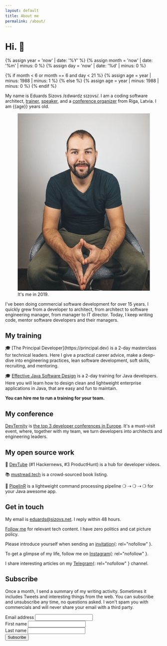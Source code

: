 ```yaml
---
layout: default
title: About me
permalink: /about/
---
```


# Hi. 👋

{% assign year = 'now' | date: '%Y' %}
{% assign month = 'now' | date: '%m' | minus: 0 %}
{% assign day = 'now' | date: '%d' | minus: 0 %}

{% if month < 6 or month == 6 and day < 21 %}
{% assign age = year | minus: 1988 | minus: 1 %}
{% else %}
{% assign age = year | minus: 1988 | minus: 0 %}
{% endif %}

My name is Eduards Sizovs  /ɛdwərdz sɪzovs/. I am a coding software architect, [trainer](https://principal.dev), [speaker](https://dev.tube/@eduardsi), and a [conference organizer](https://devternity.com) from <span class="flag-icon flag-icon-squared flag-icon-lv"></span> Riga, Latvia. I am {{age}} years old.
<figure>
<img src="/images/about.jpg">
<figcaption>It's me in 2019.</figcaption>
</figure>

I've been doing commercial software development for over 15 years. I quickly grew from a developer to architect, from architect to software engineering manager, from manager to IT director. Today, I keep writing code, mentor software developers and their managers.

## My training

<div id="training"></div>
🎓 [The Principal Developer](https://principal.dev) is a 2-day masterclass for technical leaders. Here I give a practical career advice, make a deep-dive into engineering practices, lean software development, soft skills, recruiting, and mentoring.

🎓 [Effective Java Software Design](https://devchampions.com/training/effective-java-software-design/) is a 2-day training for Java developers. Here you will learn how to design clean and lightweight enterprise applications in Java, that are easy and fun to maintain.

**You can hire me to run a training for your team.**

## My conference

[DevTernity](https://devternity.com) is [the top 3 developer conferences in Europe](https://itconference.top). It's a must-visit event, where, together with my team, we turn developers into architects and engineering leaders. 

## My open source work

🍿 [DevTube](https://dev.tube) (#1 Hackernews, #3 ProductHunt) is a hub for developer videos.

📚 [mustread.tech](https://mustread.tech) is a crowd-sourced book listing.

🚀 [PipelinR](https://github.com/sizovs/pipelinr) is a lightweight command processing pipeline ❍ ⇢ ❍ ⇢ ❍ for your Java awesome app.

## Get in touch

<i class="far fa-envelope"></i> My email is [eduards@sizovs.net](mailto:eduards@sizovs.net). I reply within 48 hours.

<i class="fab fa-twitter-square"></i> <a href="https://twitter.com/intent/follow?screen_name=eduardsi" target="_blank">Follow me</a> for relevant tech content. I have zero politics and cat picture policy.

<i class="fab fa-linkedin"></i> Please introduce yourself when sending an [invitation](https://www.linkedin.com/in/eduardsi){: rel="nofollow" }.

<i class="fab fa-instagram"></i> To get a glimpse of my life, follow me on [Instagram](https://instagram.com/eduards.sizovs/){: rel="nofollow" }.

<i class="fab fa-telegram-plane"></i> I share interesting articles on my [Telegram](https://t.me/devchampions){: rel="nofollow" } channel.

## Subscribe
Once a month, I send a summary of my writing activity. Sometimes it includes Tweets and interesting things from the web. You can subscribe and unsubscribe any time, no questions asked. I won't spam you with commercials and will never share your email with a third party.

<div id="subscribeForm">
  <form action="https://www.getrevue.co/profile/sizovs/add_subscriber" method="post" id="revue-form" name="revue-form"  target="_blank">
  <div class="form-group">
    <label for="member_email">Email address</label>
    <input class="revue-form-field" type="email" name="member[email]" id="member_email" required>
  </div>
  <div class="form-group">
    <label for="member_first_name">First name</label>
    <input class="revue-form-field" type="text" name="member[first_name]" id="member_first_name" required>
  </div>
  <div class="form-group">
    <label for="member_last_name">Last name</label>
    <input class="revue-form-field" type="text" name="member[last_name]" id="member_last_name" required>
  </div>
  <div class="form-group">
    <input type="submit" value="Subscribe" name="member[subscribe]" id="member_submit">
  </div>
  </form>
</div>
